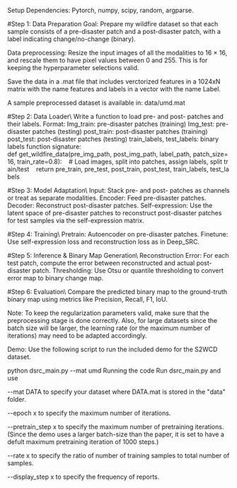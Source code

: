 Setup
Dependencies:
Pytorch, numpy, scipy, random, argparse.

#Step 1: Data Preparation
Goal:
Prepare my wildfire dataset so that each sample consists of a pre-disaster patch and a post-disaster patch, with a label indicating change/no-change (binary).

Data preprocessing:
Resize the input images of all the modalities to 16 × 16, and rescale them to have pixel values between 0 and 255. This is for keeping the hyperparameter selections valid.

Save the data in a .mat file that includes verctorized features in a 1024xN matrix with the name features and labels in a vector with the name Label.

A sample preprocessed dataset is available in: data/umd.mat

#Step 2: Data Loader\\
Write a function to load pre- and post- patches and their labels.
Format:
Img_train: pre-disaster patches (training)
Img_test: pre-disaster patches (testing)
post_train: post-disaster patches (training)
post_test: post-disaster patches (testing)
train_labels, test_labels: binary labels
function signature:
def get_wildfire_data(pre_img_path, post_img_path, label_path, patch_size=16, train_rate=0.8):    # Load images, split into patches, assign labels, split train/test    return pre_train, pre_test, post_train, post_test, train_labels, test_labels

#Step 3: Model Adaptation\\
Input: Stack pre- and post- patches as channels or treat as separate modalities.
Encoder: Feed pre-disaster patches.
Decoder: Reconstruct post-disaster patches.
Self-expression: Use the latent space of pre-disaster patches to reconstruct post-disaster patches for test samples via the self-expression matrix.

#Step 4: Training\\
Pretrain: Autoencoder on pre-disaster patches.
Finetune: Use self-expression loss and reconstruction loss as in Deep_SRC.

#Step 5: Inference & Binary Map Generation\\
Reconstruction Error: For each test patch, compute the error between reconstructed and actual post-disaster patch.
Thresholding: Use Otsu or quantile thresholding to convert error map to binary change map.

#Step 6: Evaluation\\
Compare the predicted binary map to the ground-truth binary map using metrics like Precision, Recall, F1, IoU.

Note:
To keep the regularization parameters valid, make sure that the preprocessing stage is done correctly. Also, for large datasets since the batch size will be larger, the learning rate (or the maximum number of iterations) may need to be adapted accordingly.

Demo:
Use the following script to run the included demo for the S2WCD dataset.

python dsrc_main.py --mat umd 
Running the code
Run dsrc_main.py and use

--mat  DATA to specify your dataset where DATA.mat is stored in the "data" folder.

--epoch  x to specify the maximum number of iterations.

--pretrain_step  x to specify the maximum number of pretraining iterations. (Since the demo uses a larger batch-size than the paper, it is set to have a defult maximum pretraining iteration of 1000 steps.)

--rate  x to specify the ratio of number of training samples to total number of samples.

--display_step  x to specify the frequency of reports.
